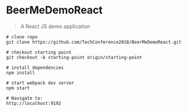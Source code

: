 # BeerMeDemoReact
> A React JS demo application

    # clone repo
    git clone https://github.com/TechConference2018/BeerMeDemoReact.git

    # checkout starting point
    git checkout -b starting-point origin/starting-point

    # install dependencies
    npm install

    # start webpack dev server
    npm start

    # Navigate to:
    http://localhost:9192
